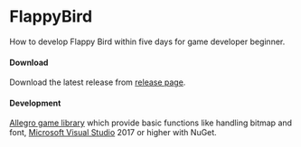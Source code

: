 FlappyBird
=======================
How to develop Flappy Bird within five days for game developer beginner.

#### Download
Download the latest release from [release page].

#### Development
[Allegro game library] which provide basic functions like handling bitmap and font, [Microsoft Visual Studio] 2017 or higher with NuGet.


[GPLv3]: https://www.gnu.org/licenses/gpl-3.0.en.html
[release page]: https://github.com/runforu/FlappyBird/releases
[Allegro game library]: https://liballeg.org/
[Microsoft Visual Studio]: https://visualstudio.microsoft.com/downloads/
